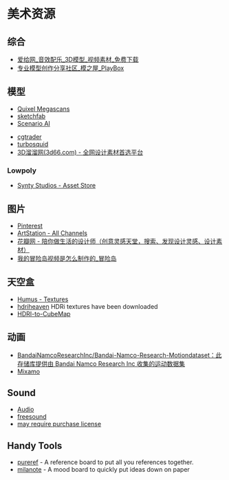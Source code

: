 # 美术资源

## 综合

- [爱给网_音效配乐_3D模型_视频素材_免费下载](https://www.aigei.com/)
- [专业模型创作分享社区_模之屋_PlayBox](https://www.aplaybox.com/)

## 模型

* [Quixel Megascans](https://quixel.com/megascans/collections)
* [sketchfab](https://sketchfab.com/)
* [Scenario AI](https://www.scenario.gg/)
- [cgtrader](https://www.cgtrader.com/)
- [turbosquid](https://www.turbosquid.com/)
- [3D溜溜网(3d66.com) - 全网设计素材首选平台](https://www.3d66.com/)

### Lowpoly

- [Synty Studios - Asset Store](https://assetstore.unity.com/publishers/5217)

## 图片

- [Pinterest](https://www.pinterest.com/)
- [ArtStation - All Channels](https://www.artstation.com/?sort_by=community&dimension=all)
- [花瓣网 - 陪你做生活的设计师（创意灵感天堂，搜索、发现设计灵感、设计素材）](https://huaban.com/)
- [我的冒险岛视频是怎么制作的_冒险岛](https://www.bilibili.com/video/BV1nx4y1k7dt/?spm_id_from=333.1007.top_right_bar_window_custom_collection.content.click&vd_source=ebf06d572d5366b5ef7bc5032fefb08d)

## 天空盒

* [Humus - Textures](https://www.humus.name/index.php?page=Textures)
* [hdriheaven](https://hdrihaven.com/) HDRi textures have been downloaded
* [HDRI-to-CubeMap](https://github.com/matheowis/HDRI-to-CubeMap)

## 动画

* [BandaiNamcoResearchInc/Bandai-Namco-Research-Motiondataset：此存储库提供由 Bandai Namco Research Inc 收集的运动数据集](https://github.com/BandaiNamcoResearchInc/Bandai-Namco-Research-Motiondataset)
* [Mixamo](https://www.mixamo.com/)

## Sound

- [Audio](https://game-icons.net/)
- [freesound](https://freesound.org/)
- [may require purchase license](https://www.epidemicsound.com/)

## Handy Tools

- [pureref](https://www.pureref.com/) - A reference board to put all you references together. 
- [milanote](https://milanote.com/) - A mood board to quickly put ideas down on paper